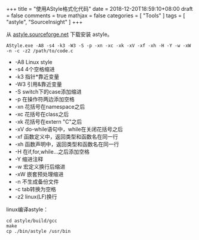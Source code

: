+++
title = "使用AStyle格式化代码"
date = 2018-12-20T18:59:10+08:00
draft = false
comments = true
mathjax = false
categories = [ "Tools" ]
tags = [ "astyle", "SourceInsight" ]
+++

从 [astyle.sourceforge.net](http://astyle.sourceforge.net/) 下载安装 astyle。

```shell
AStyle.exe -A8 -s4 -k3 -W3 -S -p -xn -xc -xk -xV -xf -xh -H -Y -w -xW -n -c -z2 /path/to/code.c
```

* -A8 Linux style
* -s4 4个空格缩进
* -k3 指针*靠近变量
* -W3 引用&靠近变量
* -S switch下的case添加缩进
* -p 在操作符两边添加空格
* -xn 花括号在namespace之后
* -xc 花括号在class之后
* -xk 花括号在extern "C"之后
* -xV do-while语句中，while在关闭花括号之后
* -xf 函数定义中，返回类型和函数名在同一行
* -xh 函数声明中，返回类型和函数名在同一行
* -H 在if,for,while...之后添加空格
* -Y 缩进注释
* -w 宏定义换行后缩进
* -xW 嵌套预处理缩进
* -n 不生成备份文件
* -c tab转换为空格
* -z2 linux(LF)换行

<!--more-->

linux编译astyle：

```shell
cd astyle/build/gcc
make
cp ./bin/astyle /usr/bin
```
